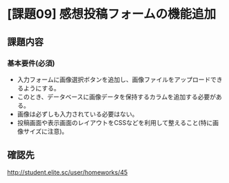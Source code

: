 [課題09] 感想投稿フォームの機能追加
=====================================

## 課題内容

### 基本要件(必須)
- 入力フォームに画像選択ボタンを追加し、画像ファイルをアップロードできるようにする。
- このとき、データベースに画像データを保持するカラムを追加する必要がある。  
- 画像は必ずしも入力されている必要はない。  
- 投稿画面や表示画面のレイアウトをCSSなどを利用して整えること(特に画像サイズに注意)。   

## 確認先
http://student.elite.sc/user/homeworks/45  
